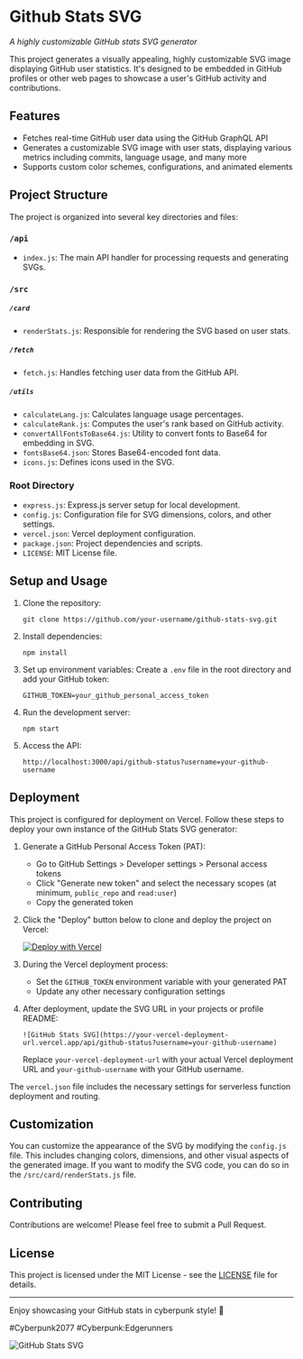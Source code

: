 # <i class="fa-brands fa-github fa-spin"></i> Github Stats SVG <i class="fa-solid fa-chart-line fa-fade"></i>

*A highly customizable GitHub stats SVG generator*

This project generates a visually appealing, highly customizable SVG image displaying GitHub user statistics. It's designed to be embedded in GitHub profiles or other web pages to showcase a user's GitHub activity and contributions.

## Features

- Fetches real-time GitHub user data using the GitHub GraphQL API
- Generates a customizable SVG image with user stats, displaying various metrics including commits, language usage, and many more
- Supports custom color schemes, configurations, and animated elements

## Project Structure

The project is organized into several key directories and files:

### `/api`

- `index.js`: The main API handler for processing requests and generating SVGs.

### `/src`

##### `/card`
- `renderStats.js`: Responsible for rendering the SVG based on user stats.

##### `/fetch`
- `fetch.js`: Handles fetching user data from the GitHub API.

##### `/utils`
- `calculateLang.js`: Calculates language usage percentages.
- `calculateRank.js`: Computes the user's rank based on GitHub activity.
- `convertAllFontsToBase64.js`: Utility to convert fonts to Base64 for embedding in SVG.
- `fontsBase64.json`: Stores Base64-encoded font data.
- `icons.js`: Defines icons used in the SVG.

### Root Directory

- `express.js`: Express.js server setup for local development.
- `config.js`: Configuration file for SVG dimensions, colors, and other settings.
- `vercel.json`: Vercel deployment configuration.
- `package.json`: Project dependencies and scripts.
- `LICENSE`: MIT License file.

## Setup and Usage

1. Clone the repository:
   ```
   git clone https://github.com/your-username/github-stats-svg.git
   ```

2. Install dependencies:
   ```
   npm install
   ```

3. Set up environment variables:
   Create a `.env` file in the root directory and add your GitHub token:
   ```
   GITHUB_TOKEN=your_github_personal_access_token
   ```

4. Run the development server:
   ```
   npm start
   ```

5. Access the API:
   ```
   http://localhost:3000/api/github-status?username=your-github-username
   ```

## Deployment

This project is configured for deployment on Vercel. Follow these steps to deploy your own instance of the GitHub Stats SVG generator:

1. Generate a GitHub Personal Access Token (PAT):
   - Go to GitHub Settings > Developer settings > Personal access tokens
   - Click "Generate new token" and select the necessary scopes (at minimum, `public_repo` and `read:user`)
   - Copy the generated token

2. Click the "Deploy" button below to clone and deploy the project on Vercel:

   [![Deploy with Vercel](https://vercel.com/button)](https://vercel.com/new/clone?repository-url=https%3A%2F%2Fgithub.com%2Fyour-username%2Fgithub-stats-svg)

3. During the Vercel deployment process:
   - Set the `GITHUB_TOKEN` environment variable with your generated PAT
   - Update any other necessary configuration settings

4. After deployment, update the SVG URL in your projects or profile README:
   ```
   ![GitHub Stats SVG](https://your-vercel-deployment-url.vercel.app/api/github-status?username=your-github-username)
   ```
   Replace `your-vercel-deployment-url` with your actual Vercel deployment URL and `your-github-username` with your GitHub username.

The `vercel.json` file includes the necessary settings for serverless function deployment and routing.

## Customization

You can customize the appearance of the SVG by modifying the `config.js` file. This includes changing colors, dimensions, and other visual aspects of the generated image. If you want to modify the SVG code, you can do so in the `/src/card/renderStats.js` file.

## Contributing

Contributions are welcome! Please feel free to submit a Pull Request.

## License

This project is licensed under the MIT License - see the [LICENSE](LICENSE) file for details.

---

Enjoy showcasing your GitHub stats in cyberpunk style! 🚀

#Cyberpunk2077 #Cyberpunk:Edgerunners

![GitHub Stats SVG](https://github-stats-svg.vercel.app/api/github-status?username=gh0stintheshe11)